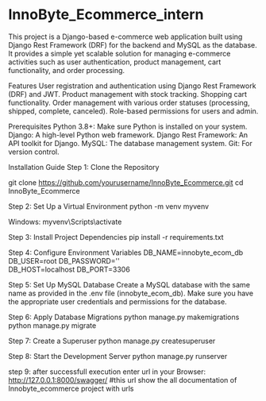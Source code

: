 # InnoByte_Ecommerce_intern
This project is a Django-based e-commerce web application built using Django Rest Framework (DRF) for the backend and MySQL as the database. It provides a simple yet scalable solution for managing e-commerce activities such as user authentication, product management, cart functionality, and order processing.

Features
User registration and authentication using Django Rest Framework (DRF) and JWT.
Product management with stock tracking.
Shopping cart functionality.
Order management with various order statuses (processing, shipped, complete, canceled).
Role-based permissions for users and admin.

Prerequisites
Python 3.8+: Make sure Python is installed on your system.
Django: A high-level Python web framework.
Django Rest Framework: An API toolkit for Django.
MySQL: The database management system.
Git: For version control.

Installation Guide
Step 1: Clone the Repository

git clone https://github.com/yourusername/InnoByte_Ecommerce.git
cd InnoByte_Ecommerce

Step 2: Set Up a Virtual Environment
python -m venv myvenv

Windows:
myvenv\Scripts\activate

Step 3: Install Project Dependencies
pip install -r requirements.txt

Step 4: Configure Environment Variables
DB_NAME=innobyte_ecom_db
DB_USER=root
DB_PASSWORD=''  
DB_HOST=localhost
DB_PORT=3306

Step 5: Set Up MySQL Database
Create a MySQL database with the same name as provided in the .env file (innobyte_ecom_db).
Make sure you have the appropriate user credentials and permissions for the database.

Step 6: Apply Database Migrations
python manage.py makemigrations
python manage.py migrate

Step 7: Create a Superuser
python manage.py createsuperuser

Step 8: Start the Development Server
python manage.py runserver

step 9: after successfull execution 
enter url in your Browser: http://127.0.0.1:8000/swagger/              #this url show the all documentation of Innobyte_ecommerce project with urls  


